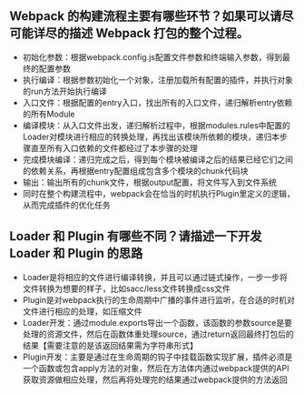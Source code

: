 ## Webpack 的构建流程主要有哪些环节？如果可以请尽可能详尽的描述 Webpack 打包的整个过程。
- 初始化参数：根据webpack.config.js配置文件参数和终端输入参数，得到最终的配置参数
- 执行编译：根据参数初始化一个对象，注册加载所有配置的插件，并执行对象的run方法开始执行编译
- 入口文件：根据配置的entry入口，找出所有的入口文件，递归解析entry依赖的所有Module
- 编译模块：从入口文件出发，递归解析过程中，根据modules.rules中配置的Loader对模块进行相应的转换处理，再找出该模块所依赖的模块，递归本步骤直至所有入口依赖的文件都经过了本步骤的处理
- 完成模块编译：递归完成之后，得到每个模块被编译之后的结果已经它们之间的依赖关系，再根据entry配置组成包含多个模块的chunk代码块
- 输出：输出所有的chunk文件，根据output配置，将文件写入到文件系统
- 同时在整个构建流程中，webpack会在恰当的时机执行Plugin里定义的逻辑，从而完成插件的优化任务

## Loader 和 Plugin 有哪些不同？请描述一下开发 Loader 和 Plugin 的思路
- Loader是将相应的文件进行编译转换，并且可以通过链式操作，一步一步将文件转换为想要的样子，比如sacc/less文件转换成css文件
- Plugin是对webpack执行的生命周期中广播的事件进行监听，在合适的时机对文件进行相应的处理，如压缩文件
- Loader开发：通过module.exports导出一个函数，该函数的参数source是要处理的资源文件，然后在函数体重处理source，通过return返回最终打包后的结果【需要注意的是该返回结果需为字符串形式】
- Plugin开发：主要是通过在生命周期的钩子中挂载函数实现扩展，插件必须是一个函数或包含apply方法的对象，然后在方法体内通过webpack提供的API获取资源做相应处理，然后再将处理完的结果通过webpack提供的方法返回
